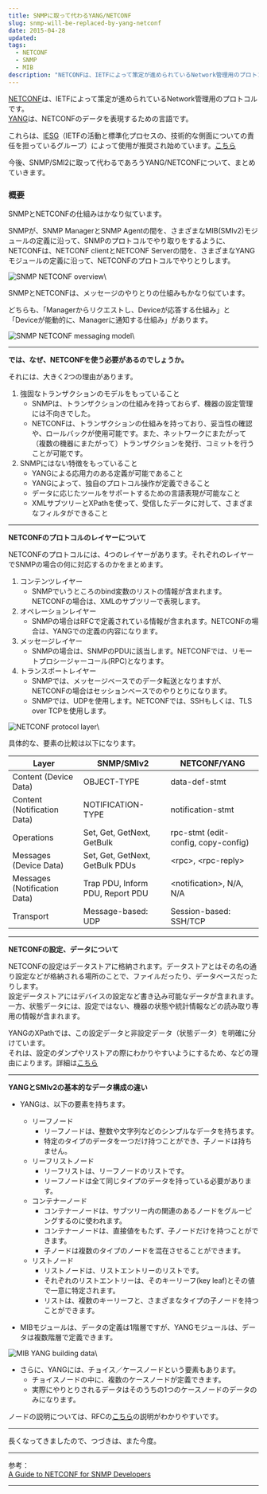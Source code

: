 ```yaml
---
title: SNMPに取って代わるYANG/NETCONF
slug: snmp-will-be-replaced-by-yang-netconf
date: 2015-04-28
updated:
tags:
  - NETCONF
  - SNMP
  - MIB
description: "NETCONFは、IETFによって策定が進められているNetwork管理用のプロトコルです。YANGは、NETCONFのデータを表現するための言語です。"
---
```


[NETCONF](https://tools.ietf.org/html/rfc6241)は、IETFによって策定が進められているNetwork管理用のプロトコルです。  
[YANG](https://tools.ietf.org/html/rfc6020)は、NETCONFのデータを表現するための言語です。

これらは、[IESG](http://www.ietf.org/iesg/)（IETFの活動と標準化プロセスの、技術的な側面についての責任を担っているグループ）によって使用が推奨され始めています。[こちら](http://www.ietf.org/iesg/statement/writable-mib-module.html)

今後、SNMP/SMI2に取って代わるであろうYANG/NETCONFについて、まとめていきます。

<!--more-->

### 概要

SNMPとNETCONFの仕組みはかなり似ています。

SNMPが、SNMP ManagerとSNMP Agentの間を、さまざまなMIB(SMIv2)モジュールの定義に沿って、SNMPのプロトコルでやり取りをするように、  
NETCONFは、NETCONF clientとNETCONF Serverの間を、さまざまなYANGモジュールの定義に沿って、NETCONFのプロトコルでやりとりします。

![SNMP NETCONF overview](/blog/2014-04-snmp-netconf-overview_mini.jpg)\

SNMPとNETCONFは、メッセージのやりとりの仕組みもかなり似ています。

どちらも、「Managerからリクエストし、Deviceが応答する仕組み」と「Deviceが能動的に、Managerに通知する仕組み」があります。

![SNMP NETCONF messaging model](/blog/2014-04-snmp-netconf-messaging-model_mini.jpg)\

---

**では、なぜ、NETCONFを使う必要があるのでしょうか。**

それには、大きく2つの理由があります。

1. 強固なトランザクションのモデルをもっていること
   - SNMPは、トランザクションの仕組みを持っておらず、機器の設定管理には不向きでした。
   - NETCONFは、トランザクションの仕組みを持っており、妥当性の確認や、ロールバックが使用可能です。また、ネットワークにまたがって（複数の機器にまたがって）トランザクションを発行、コミットを行うことが可能です。
1. SNMPにはない特徴をもっていること
   - YANGによる応用力のある定義が可能であること
   - YANGによって、独自のプロトコル操作が定義できること
   - データに応じたツールをサポートするための言語表現が可能なこと
   - XMLサブツリーとXPathを使って、受信したデータに対して、さまざまなフィルタができること

---

**NETCONFのプロトコルのレイヤーについて**

NETCONFのプロトコルには、4つのレイヤーがあります。それぞれのレイヤーでSNMPの場合の何に対応するのかをまとめます。

1. コンテンツレイヤー
   - SNMPでいうところのbind変数のリストの情報が含まれます。NETCONFの場合は、XMLのサブツリーで表現します。
1. オペレーションレイヤー
   - SNMPの場合はRFCで定義されている情報が含まれます。NETCONFの場合は、YANGでの定義の内容になります。
1. メッセージレイヤー
   - SNMPの場合は、SNMPのPDUに該当します。NETCONFでは、リモートプロシージャーコール(RPC)となります。
1. トランスポートレイヤー
   - SNMPでは、メッセージベースでのデータ転送となりますが、NETCONFの場合はセッションベースでのやりとりになります。
   - SNMPでは、UDPを使用します。NETCONFでは、SSHもしくは、TLS over TCPを使用します。

![NETCONF protocol layer](/blog/2014-04-netconf-protocol-layer_mini.jpg)\

具体的な、要素の比較は以下になります。

| Layer                        | SNMP/SMIv2                       | NETCONF/YANG                        |
| ---------------------------- | -------------------------------- | ----------------------------------- |
| Content (Device Data)        | OBJECT-TYPE                      | data-def-stmt                       |
| Content (Notification Data)  | NOTIFICATION-TYPE                | notification-stmt                   |
| Operations                   | Set, Get, GetNext, GetBulk       | rpc-stmt (edit-config, copy-config) |
| Messages (Device Data)       | Set, Get, GetNext, GetBulk PDUs  | \<rpc>, \<rpc-reply>                |
| Messages (Notification Data) | Trap PDU, Inform PDU, Report PDU | \<notification>, N/A, N/A           |
| Transport                    | Message-based: UDP               | Session-based: SSH/TCP              |

---

**NETCONFの設定、データについて**

NETCONFの設定はデータストアに格納されます。データストアとはその名の通り設定などが格納される場所のことで、ファイルだったり、データベースだったりします。  
設定データストアにはデバイスの設定など書き込み可能なデータが含まれます。  
一方、状態データには、設定ではない、機器の状態や統計情報などの読み取り専用の情報が含まれます。

YANGのXPathでは、この設定データと非設定データ（状態データ）を明確に分けています。  
それは、設定のダンプやリストアの際にわかりやすいようにするため、などの理由によります。詳細は[こちら](https://tools.ietf.org/html/rfc3535#section-3)

---

**YANGとSMIv2の基本的なデータ構成の違い**

- YANGは、以下の要素を持ちます。
  - リーフノード
    - リーフノードは、整数や文字列などのシンプルなデータを持ちます。
    - 特定のタイプのデータを一つだけ持つことができ、子ノードは持ちません。
  - リーフリストノード
    - リーフリストは、リーフノードのリストです。
    - リーフノードは全て同じタイプのデータを持っている必要があります。
  - コンテナーノード
    - コンテナーノードは、サブツリー内の関連のあるノードをグルーピングするのに使われます。
    - コンテナーノードは、直接値をもたず、子ノードだけを持つことができます。
    - 子ノードは複数のタイプのノードを混在させることができます。
  - リストノード
    - リストノードは、リストエントリーのリストです。
    - それぞれのリストエントリーは、そのキーリーフ(key leaf)とその値で一意に特定されます。
    - リストは、複数のキーリーフと、さまざまなタイプの子ノードを持つことができます。

- MIBモジュールは、データの定義は1階層ですが、YANGモジュールは、データは複数階層で定義できます。

![MIB YANG building data](/blog/2014-04-snmp-netconf-building-data_mini.jpg)\

- さらに、YANGには、チョイス／ケースノードという要素もあります。
  - チョイスノードの中に、複数のケースノードが定義できます。
  - 実際にやりとりされるデータはそのうちの1つのケースノードのデータのみになります。

ノードの説明については、RFCの[こちら](https://tools.ietf.org/html/rfc6020#section-4.2.2)の説明がわかりやすいです。

---

長くなってきましたので、つづきは、また今度。

---

参考：  
[A Guide to NETCONF for SNMP Developers](http://www.ieee802.org/802_tutorials/2014-07/Tutorial_Berman_1407.pdf)

---
